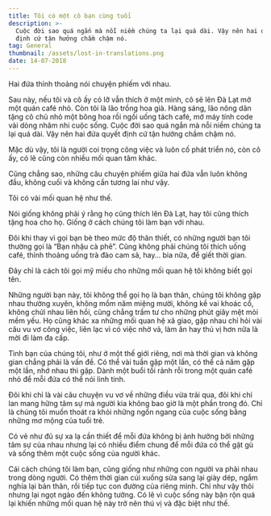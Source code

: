 ```yaml
---
title: Tôi có một cô bạn cùng tuổi
description: >-
  Cuộc đời sao quá ngắn mà nỗi niềm chúng ta lại quá dài. Vậy nên hai đứa quyết
  định cứ tận hưởng chầm chậm nó.
tag: General
thumbnail: /assets/lost-in-translations.png
date: 14-07-2018
---
```

Hai đứa thỉnh thoảng nói chuyện phiếm với nhau.



Sau này, nếu tôi và cô ấy có lỡ vẫn thích ở một mình, cô sẽ lên Đà Lạt mở một quán café nhỏ. Còn tôi là lão trồng hoa già. Hàng sáng, lão nông dân tặng cô chủ nhỏ một bông hoa rồi ngồi uống tách café, mở máy tính code vài dòng nhâm nhi cuộc sống. Cuộc đời sao quá ngắn mà nỗi niềm chúng ta lại quá dài. Vậy nên hai đứa quyết định cứ tận hưởng chầm chậm nó.



Mặc dù vậy, tôi là người coi trọng công việc và luôn cố phát triển nó, còn cô ấy, có lẽ cũng còn nhiều mối quan tâm khác.



Cũng chẳng sao, những câu chuyện phiếm giữa hai đứa vẫn luôn không đầu, không cuối và không cần tương lai như vậy.



Tôi có vài mối quan hệ như thế.



Nói giống không phải ý rằng họ cũng thích lên Đà Lạt, hay tôi cũng thích tặng hoa cho họ. Giống ở cách chúng tôi làm bạn với nhau.



Đôi khi thay vì gọi bạn bè theo mức độ thân thiết, có những người bạn tôi thường gọi là “Bạn nhậu cà phê”. Cũng không phải chúng tôi thích uống café, thỉnh thoảng uống trà đào cam sả, hay… bia nữa, để giết thời gian.



Đây chỉ là cách tôi gọi mỹ miều cho những mối quan hệ tôi không biết gọi tên.



Những người bạn này, tôi không thể gọi họ là bạn thân, chúng tôi không gặp nhau thường xuyên, không mồm năm miệng mười, không kề vai khoác cổ, không chửi nhau liên hồi, cũng chẳng trầm tư cho những phút giây mệt mỏi mềm yếu. Họ cũng khác xa những mối quan hệ xã giao, gặp nhau chỉ hỏi vài câu vu vơ công việc, liên lạc vì có việc nhờ vả, làm ăn hay thú vị hơn nữa là mời đi làm đa cấp.



Tình bạn của chúng tôi, như ở một thế giới riêng, nơi mà thời gian và không gian chẳng phải là vấn đề. Có thể vài tuần gặp một lần, có thể cả năm gặp một lần, nhớ nhau thì gặp. Dành một buổi tối rảnh rỗi trong một quán café nhỏ để mỗi đứa có thể nói linh tinh.



Đôi khi chỉ là vài câu chuyện vu vơ về những điều vừa trải qua, đôi khi chỉ lan mang hững tâm sự mà người kia không bao giờ là một phần trong đó. Chỉ là chúng tôi muốn thoát ra khỏi những ngổn ngang của cuộc sống bằng những mơ mộng của tuổi trẻ.



Có vẻ như đủ sự xa lạ cần thiết để mỗi đứa không bị ảnh hưởng bởi những tâm sự của nhau nhưng lại có nhiều điểm chung để mỗi đứa có thể gật gù và sống thêm một cuộc sống của người khác.



Cái cách chúng tôi làm bạn, cũng giống như những con người va phải nhau trong dòng người. Có thêm thời gian cúi xuống sửa sang lại giày dép, ngắm nghía lại bản thân, rồi tiếp tục con đường của riêng mình. Chỉ như vậy thôi nhưng lại ngọt ngào đến không tưởng. Có lẽ vì cuộc sống này bận rộn quá lại khiến những mối quan hệ này trở nên thú vị và đặc biệt như thế.
